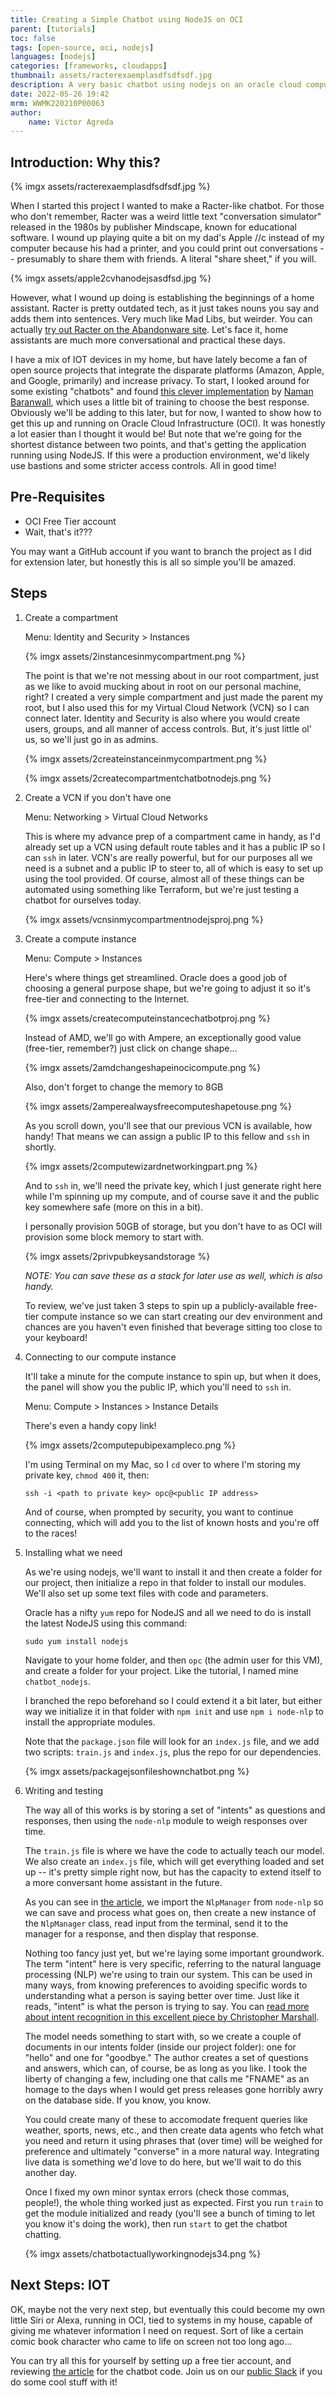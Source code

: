 ```yaml
---
title: Creating a Simple Chatbot using NodeJS on OCI
parent: [tutorials]
toc: false
tags: [open-source, oci, nodejs]
languages: [nodejs]
categories: [frameworks, cloudapps]
thumbnail: assets/racterexaemplasdfsdfsdf.jpg
description: A very basic chatbot using nodejs on an oracle cloud compute instance.  
date: 2022-05-26 19:42
mrm: WWMK220210P00063
author:
    name: Victor Agreda 
---
```

## Introduction: Why this?

{% imgx assets/racterexaemplasdfsdfsdf.jpg %}

When I started this project I wanted to make a Racter-like chatbot. For those who don't remember, Racter was a weird little text "conversation simulator" released in the 1980s by publisher Mindscape, known for educational software. I wound up playing quite a bit on my dad's Apple //c instead of my computer because his had a printer, and you could print out conversations -- presumably to share them with friends. A literal "share sheet," if you will.

{% imgx assets/apple2cvhanodejsasdfsd.jpg %}

However, what I wound up doing is establishing the beginnings of a home assistant. Racter is pretty outdated tech, as it just takes nouns you say and adds them into sentences. Very much like Mad Libs, but weirder. You can actually [try out Racter on the Abandonware site](https://www.myabandonware.com/game/racter-4m/play-4m). Let's face it, home assistants are much more conversational and practical these days.

I have a mix of IOT devices in my home, but have lately become a fan of open source projects that integrate the disparate platforms (Amazon, Apple, and Google, primarily) and increase privacy. To start, I looked around for some existing "chatbots" and found [this clever implementation](https://github.com/Programmer101N/chatbot_nodejs) by [Naman Baranwall](https://github.com/Programmer101N), which uses a little bit of training to choose the best response. Obviously we'll be adding to this later, but for now, I wanted to show how to get this up and running on Oracle Cloud Infrastructure (OCI). It was honestly a lot easier than I thought it would be! But note that we're going for the shortest distance between two points, and that's getting the application running using NodeJS. If this were a production environment, we'd likely use bastions and some stricter access controls. All in good time!

## Pre-Requisites

* OCI Free Tier account
* Wait, that's it???

You may want a GitHub account if you want to branch the project as I did for extension later, but honestly this is all so simple you'll be amazed.

## Steps

1.  Create a compartment

	Menu: Identity and Security > Instances

	{% imgx assets/2instancesinmycompartment.png %}

	The point is that we're not messing about in our root compartment, just as we like to avoid mucking about in root on our personal machine, right? I created a very simple compartment and just made the parent my root, but I also used this for my Virtual Cloud Network (VCN) so I can connect later. Identity and Security is also where you would create users, groups, and all manner of access controls. But, it's just little ol' us, so we'll just go in as admins.

	{% imgx assets/2createinstanceinmycompartment.png %}

	{% imgx assets/2createcompartmentchatbotnodejs.png %}

2.  Create a VCN if you don't have one

	Menu: Networking > Virtual Cloud Networks

	This is where my advance prep of a compartment came in handy, as I'd already set up a VCN using default route tables and it has a public IP so I can `ssh` in later. VCN's are really powerful, but for our purposes all we need is a subnet and a public IP to steer to, all of which is easy to set up using the tool provided. Of course, almost all of these things can be automated using something like Terraform, but we're just testing a chatbot for ourselves today.

	{% imgx assets/vcnsinmycompartmentnodejsproj.png %}

3.  Create a compute instance

	Menu: Compute > Instances

	Here's where things get streamlined. Oracle does a good job of choosing a general purpose shape, but we're going to adjust it so it's free-tier and connecting to the Internet.

	{% imgx assets/createcomputeinstancechatbotproj.png %}

	Instead of AMD, we'll go with Ampere, an exceptionally good value (free-tier, remember?) just click on change shape...

	{% imgx assets/2amdchangeshapeinocicompute.png %}

	Also, don't forget to change the memory to 8GB

	{% imgx assets/2amperealwaysfreecomputeshapetouse.png %}

	As you scroll down, you'll see that our previous VCN is available, how handy! That means we can assign a public IP to this fellow and `ssh` in shortly.

	{% imgx assets/2computewizardnetworkingpart.png %}

	And to `ssh` in, we'll need the private key, which I just generate right here while I'm spinning up my compute, and of course save it and the public key somewhere safe (more on this in a bit).

	I personally provision 50GB of storage, but you don't have to as OCI will provision some block memory to start with.

	{% imgx assets/2privpubkeysandstorage %}

	*NOTE: You can save these as a stack for later use as well, which is also handy.*

	To review, we've just taken 3 steps to spin up a publicly-available free-tier compute instance so we can start creating our dev environment and chances are you haven't even finished that beverage sitting too close to your keyboard!

4.  Connecting to our compute instance

	It'll take a minute for the compute instance to spin up, but when it does, the panel will show you the public IP, which you'll need to `ssh` in. 

	Menu: Compute > Instances > Instance Details

	There's even a handy copy link!

	{% imgx assets/2computepubipexampleco.png %}

	I'm using Terminal on my Mac, so I `cd` over to where I'm storing my private key, `chmod 400` it, then:

	```console
	ssh -i <path to private key> opc@<public IP address>
	```

	And of course, when prompted by security, you want to continue connecting, which will add you to the list of known hosts and you're off to the races!

5.  Installing what we need

	As we're using nodejs, we'll want to install it and then create a folder for our project, then initialize a repo in that folder to install our modules. We'll also set up some text files with code and parameters.

	Oracle has a nifty `yum` repo for NodeJS and all we need to do is install the latest NodeJS using this command: 

	```console
	sudo yum install nodejs
	```

	Navigate to your home folder, and then `opc` (the admin user for this VM), and create a folder for your project. Like the tutorial, I named mine `chatbot_nodejs`.

	I branched the repo beforehand so I could extend it a bit later, but either way we initialize it in that folder with `npm init` and use `npm i node-nlp` to install the appropriate modules.

	Note that the `package.json` file will look for an `index.js` file, and we add two scripts: `train.js` and `index.js`, plus the repo for our dependencies.

	{% imgx assets/packagejsonfileshownchatbot.png %}

6.  Writing and testing

	The way all of this works is by storing a set of "intents" as questions and responses, then using the `node-nlp` module to weigh responses over time.

	The `train.js` file is where we have the code to actually teach our model. We also create an `index.js` file, which will get everything loaded and set up -- it's pretty simple right now, but has the capacity to extend itself to a more conversant home assistant in the future.

	As you can see in [the article](https://medium.com/geekculture/create-chatbot-with-nodejs-cf3d8bc3f302), we import the `NlpManager` from `node-nlp` so we can save and process what goes on, then create a new instance of the `NlpManager` class, read input from the terminal, send it to the manager for a response, and then display that response.

	Nothing too fancy just yet, but we're laying some important groundwork. The term "intent" here is very specific, referring to the natural language processing (NLP) we're using to train our system. This can be used in many ways, from knowing preferences to avoiding specific words to understanding what a person is saying better over time. Just like it reads, "intent" is what the person is trying to say. You can [read more about intent recognition in this excellent piece by Christopher Marshall](https://medium.com/mysuperai/what-is-intent-recognition-and-how-can-i-use-it-9ceb35055c4f).

	The model needs something to start with, so we create a couple of documents in our intents folder (inside our project folder): one for "hello" and one for "goodbye." The author creates a set of questions and answers, which can, of course, be as long as you like. I took the liberty of changing a few, including one that calls me "FNAME" as an homage to the days when I would get press releases gone horribly awry on the database side. If you know, you know.

	You could create many of these to accomodate frequent queries like weather, sports, news, etc., and then create data agents who fetch what you need and return it using phrases that (over time) will be weighed for preference and ultimately "converse" in a more natural way. Integrating live data is something we'd love to do here, but we'll wait to do this another day.

	Once I fixed my own minor syntax errors (check those commas, people!), the whole thing worked just as expected. First you run `train` to get the module initialized and ready (you'll see a bunch of timing to let you know it's doing the work), then run `start` to get the chatbot chatting.

	{% imgx assets/chatbotactuallyworkingnodejs34.png %}

## Next Steps: IOT

OK, maybe not the very next step, but eventually this could become my own little Siri or Alexa, running in OCI, tied to systems in my house, capable of giving me whatever information I need on request. Sort of like a certain comic book character who came to life on screen not too long ago...

You can try all this for yourself by setting up a free tier account, and reviewing [the article](https://medium.com/geekculture/create-chatbot-with-nodejs-cf3d8bc3f302) for the chatbot code. 
Join us on our [public Slack](https://bit.ly/devrel_slack) if you do some cool stuff with it!



